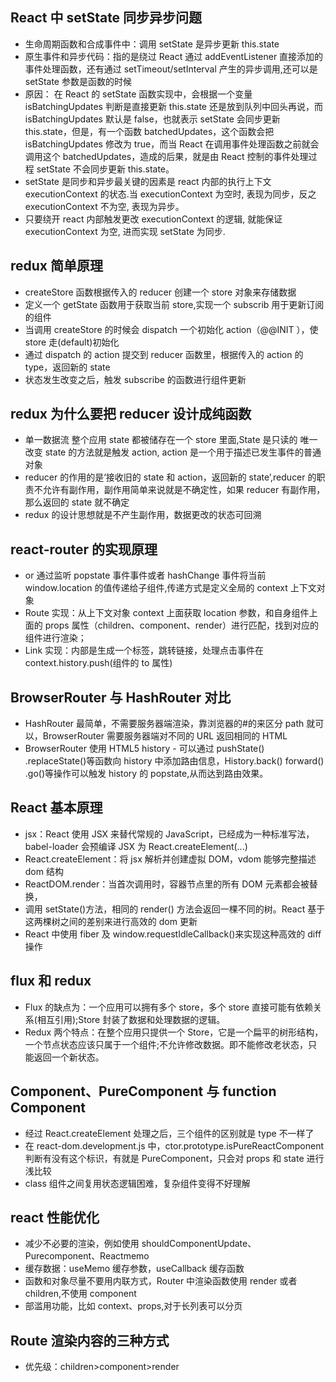 ## React 中 setState 同步异步问题

- 生命周期函数和合成事件中：调用 setState 是异步更新 this.state
- 原生事件和异步代码：指的是绕过 React 通过 addEventListener 直接添加的事件处理函数，还有通过 setTimeout/setInterval 产生的异步调用,还可以是 setState 参数是函数的时候
- 原因： 在 React 的 setState 函数实现中，会根据一个变量 isBatchingUpdates 判断是直接更新 this.state 还是放到队列中回头再说，而 isBatchingUpdates 默认是 false，也就表示 setState 会同步更新 this.state，但是，有一个函数 batchedUpdates，这个函数会把 isBatchingUpdates 修改为 true，而当 React 在调用事件处理函数之前就会调用这个 batchedUpdates，造成的后果，就是由 React 控制的事件处理过程 setState 不会同步更新 this.state。
- setState 是同步和异步最关键的因素是 react 内部的执行上下文 executionContext 的状态.当 executionContext 为空时, 表现为同步，反之 executionContext 不为空, 表现为异步。
- 只要绕开 react 内部触发更改 executionContext 的逻辑, 就能保证 executionContext 为空, 进而实现 setState 为同步.

## redux 简单原理

- createStore 函数根据传入的 reducer 创建⼀个 store 对象来存储数据
- 定义一个 getState 函数用于获取当前 store,实现一个 subscrib 用于更新订阅的组件
- 当调用 createStore 的时候会 dispatch 一个初始化 action（@@INIT ），使 store 走(default)初始化
- 通过 dispatch 的 action 提交到 reducer 函数⾥，根据传⼊的 action 的 type，返回新的 state
- 状态发生改变之后，触发 subscribe 的函数进行组件更新

## redux 为什么要把 reducer 设计成纯函数

- 单一数据流 整个应用 state 都被储存在一个 store 里面,State 是只读的 唯一改变 state 的方法就是触发 action, action 是一个用于描述已发生事件的普通对象
- reducer 的作用的是‘接收旧的 state 和 action，返回新的 state’,reducer 的职责不允许有副作用，副作用简单来说就是不确定性，如果 reducer 有副作用，那么返回的 state 就不确定
- redux 的设计思想就是不产生副作用，数据更改的状态可回溯

## react-router 的实现原理

- <BrowserRouter>or<HashRouter> 通过监听 popstate 事件事件或者 hashChange 事件将当前 window.location 的值传递给子组件,传递方式是定义全局的 context 上下文对象
- Route 实现：从上下文对象 context 上面获取 location 参数，和自身组件上面的 props 属性（children、component、render）进行匹配，找到对应的组件进行渲染；
- Link 实现：内部是生成一个<a>标签，跳转链接，处理点击事件在 context.history.push(组件的 to 属性)

## BrowserRouter 与 HashRouter 对⽐

- HashRouter 最简单，不需要服务器端渲染，靠浏览器的#的来区分 path 就可以，BrowserRouter 需要服务器端对不同的 URL 返回相同的 HTML
- BrowserRouter 使⽤ HTML5 history - 可以通过 pushState() .replaceState()等函数向 history 中添加路由信息，History.back() forward() .go()等操作可以触发 history 的 popstate,从而达到路由效果。

## React 基本原理

- jsx：React 使⽤ JSX 来替代常规的 JavaScript，已经成为一种标准写法，babel-loader 会预编译 JSX 为 React.createElement(...)
- React.createElement：将 jsx 解析并创建虚拟 DOM，vdom 能够完整描述 dom 结构
- ReactDOM.render：当⾸次调⽤时，容器节点⾥的所有 DOM 元素都会被替换，
- 调用 setState()方法，相同的 render() ⽅法会返回⼀棵不同的树。React 基于这两棵树之间的差别来进⾏⾼效的 dom 更新
- React 中使用 fiber 及 window.requestIdleCallback()来实现这种高效的 diff 操作

## flux 和 redux

- Flux 的缺点为：一个应用可以拥有多个 store，多个 store 直接可能有依赖关系(相互引用);Store 封装了数据和处理数据的逻辑。
- Redux 两个特点：在整个应用只提供一个 Store，它是一个扁平的树形结构，一个节点状态应该只属于一个组件;不允许修改数据。即不能修改老状态，只能返回一个新状态。

## Component、PureComponent 与 function Component

- 经过 React.createElement 处理之后，三个组件的区别就是 type 不一样了
- 在 react-dom.development.js 中，ctor.prototype.isPureReactComponent 判断有没有这个标识，有就是 PureComponent，只会对 props 和 state 进行浅比较
- class 组件之间复用状态逻辑困难，复杂组件变得不好理解

## react 性能优化

- 减少不必要的渲染，例如使用 shouldComponentUpdate、Purecomponent、Reactmemo
- 缓存数据：useMemo 缓存参数，useCallback 缓存函数
- 函数和对象尽量不要用内联方式，Router 中渲染函数使用 render 或者 children,不使用 component
- 部滥用功能，比如 context、props,对于长列表可以分页

## Route 渲染内容的三种⽅式

- 优先级：children>component>render
